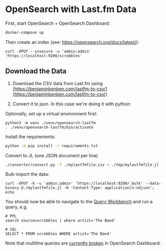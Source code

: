 # OpenSearch with Last.fm Data

First, start OpenSearch + OpenSearch Dashboard:

```bash
docker-compose up
```

Then create an index (see: https://opensearch.org/docs/latest/):

```
curl -XPUT --insecure -u 'admin:admin' 'https://localhost:9200/scrobbles'
```

## Download the Data

1) Download the CSV data from Last.fm using [https://benjaminbenben.com/lastfm-to-csv/](https://benjaminbenben.com/lastfm-to-csv/)

2) Convert it to json.  In this case we're doing it with python:

Optionally, set up a virtual environment first:

```
python3 -m venv ./venv/opensearch-lastfm
. ./venv/opensearch-lastfm/bin/activate
```

Install the requirements:

```bash
python -m pip install -r requirements.txt
```

Convert to JL (one JSON document per line)

```bash
./converter/convert.py -f ./mylastfmfile.csv > ./tmp/mylastfmfile.jl
```

Bulk-import the data:

```
curl -XPUT -k -u 'admin:admin' 'https://localhost:9200/_bulk' --data-binary @./mylastfmfile.jl -H 'Content-Type: application/x-ndjson'; echo
```

You should now be able to navigate to the [Query Workbench](http://localhost:5601/app/opensearch-query-workbench) and
run a query, e.g. 

```
# PPL
search source=scrobbles | where artist='The Band' 

# SQL
SELECT * FROM scrobbles WHERE artist='The Band' 
```

Note that multiline queries are [currently broken](https://github.com/opensearch-project/sql/pull/305) in OpenSearch Dashboard.
